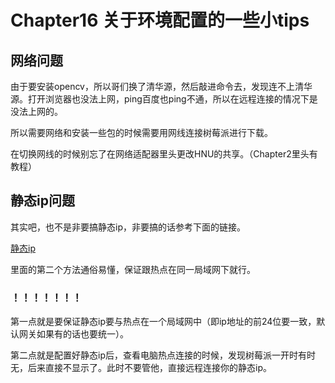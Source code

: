 # Chapter16 关于环境配置的一些小tips

## 网络问题

由于要安装opencv，所以哥们换了清华源，然后敲进命令去，发现连不上清华源。打开浏览器也没法上网，ping百度也ping不通，所以在远程连接的情况下是没法上网的。

所以需要网络和安装一些包的时候需要用网线连接树莓派进行下载。

在切换网线的时候别忘了在网络适配器里头更改HNU的共享。（Chapter2里头有教程）

## 静态ip问题

其实吧，也不是非要搞静态ip，非要搞的话参考下面的链接。

[静态ip](https://blog.csdn.net/lcx1837/article/details/118332954?ops_request_misc)

里面的第二个方法通俗易懂，保证跟热点在同一局域网下就行。

### ！！！！！！！

第一点就是要保证静态ip要与热点在一个局域网中（即ip地址的前24位要一致，默认网关如果有的话也要统一）。

第二点就是配置好静态ip后，查看电脑热点连接的时候，发现树莓派一开时有时无，后来直接不显示了。此时不要管他，直接远程连接你的静态ip。